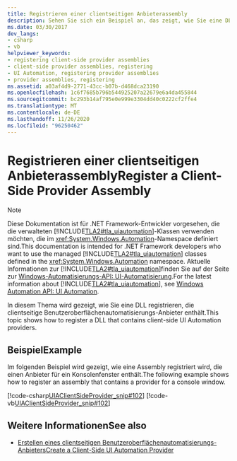 ```yaml
---
title: Registrieren einer clientseitigen Anbieterassembly
description: Sehen Sie sich ein Beispiel an, das zeigt, wie Sie eine DLL registrieren, die Client seitige Benutzeroberflächenautomatisierungs-Anbieter enthält.
ms.date: 03/30/2017
dev_langs:
- csharp
- vb
helpviewer_keywords:
- registering client-side provider assemblies
- client-side provider assemblies, registering
- UI Automation, registering provider assemblies
- provider assemblies, registering
ms.assetid: a03af4d9-2771-43cc-b07b-d468dca23190
ms.openlocfilehash: 1c6f7685b796b544925207a22679e6a4da455844
ms.sourcegitcommit: bc293b14af795e0e999e3304dd40c0222cf2ffe4
ms.translationtype: MT
ms.contentlocale: de-DE
ms.lasthandoff: 11/26/2020
ms.locfileid: "96250462"
---
```

# <a name="register-a-client-side-provider-assembly"></a><span data-ttu-id="22bf7-103">Registrieren einer clientseitigen Anbieterassembly</span><span class="sxs-lookup"><span data-stu-id="22bf7-103">Register a Client-Side Provider Assembly</span></span>

> [!NOTE]
> <span data-ttu-id="22bf7-104">Diese Dokumentation ist für .NET Framework-Entwickler vorgesehen, die die verwalteten [!INCLUDE[TLA2#tla_uiautomation](../../../includes/tla2sharptla-uiautomation-md.md)]-Klassen verwenden möchten, die im <xref:System.Windows.Automation>-Namespace definiert sind.</span><span class="sxs-lookup"><span data-stu-id="22bf7-104">This documentation is intended for .NET Framework developers who want to use the managed [!INCLUDE[TLA2#tla_uiautomation](../../../includes/tla2sharptla-uiautomation-md.md)] classes defined in the <xref:System.Windows.Automation> namespace.</span></span> <span data-ttu-id="22bf7-105">Aktuelle Informationen zur [!INCLUDE[TLA2#tla_uiautomation](../../../includes/tla2sharptla-uiautomation-md.md)]finden Sie auf der Seite zur [Windows-Automatisierungs-API: UI-Automatisierung](/windows/win32/winauto/entry-uiauto-win32).</span><span class="sxs-lookup"><span data-stu-id="22bf7-105">For the latest information about [!INCLUDE[TLA2#tla_uiautomation](../../../includes/tla2sharptla-uiautomation-md.md)], see [Windows Automation API: UI Automation](/windows/win32/winauto/entry-uiauto-win32).</span></span>  
  
 <span data-ttu-id="22bf7-106">In diesem Thema wird gezeigt, wie Sie eine DLL registrieren, die clientseitige Benutzeroberflächenautomatisierungs-Anbieter enthält.</span><span class="sxs-lookup"><span data-stu-id="22bf7-106">This topic shows how to register a DLL that contains client-side UI Automation providers.</span></span>  
  
## <a name="example"></a><span data-ttu-id="22bf7-107">Beispiel</span><span class="sxs-lookup"><span data-stu-id="22bf7-107">Example</span></span>  

 <span data-ttu-id="22bf7-108">Im folgenden Beispiel wird gezeigt, wie eine Assembly registriert wird, die einen Anbieter für ein Konsolenfenster enthält.</span><span class="sxs-lookup"><span data-stu-id="22bf7-108">The following example shows how to register an assembly that contains a provider for a console window.</span></span>  
  
 [!code-csharp[UIAClientSideProvider_snip#102](../../../samples/snippets/csharp/VS_Snippets_Wpf/UIAClientSideProvider_snip/CSharp/CSClientProgram.cs#102)]
 [!code-vb[UIAClientSideProvider_snip#102](../../../samples/snippets/visualbasic/VS_Snippets_Wpf/UIAClientSideProvider_snip/visualbasic/csclientprogram.vb#102)]  
  
## <a name="see-also"></a><span data-ttu-id="22bf7-109">Weitere Informationen</span><span class="sxs-lookup"><span data-stu-id="22bf7-109">See also</span></span>

- [<span data-ttu-id="22bf7-110">Erstellen eines clientseitigen Benutzeroberflächenautomatisierungs-Anbieters</span><span class="sxs-lookup"><span data-stu-id="22bf7-110">Create a Client-Side UI Automation Provider</span></span>](create-a-client-side-ui-automation-provider.md)
